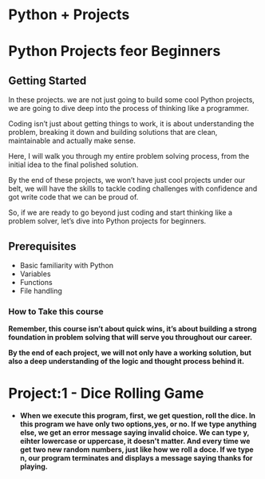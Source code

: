 # Python + Projects

# Python Projects feor Beginners

## Getting Started

In these projects. we are not just going to build some cool Python projects, we are going to dive deep into the process of thinking  like a programmer. 

Coding isn’t just about getting things to work, it is about understanding the problem, breaking it down and building solutions that are clean, maintainable and actually make sense.

Here, I will walk you through my entire problem solving process, from the initial idea to the final polished solution. 

By the end of these projects, we won’t have just cool projects under our belt, we will have the skills to tackle coding challenges with confidence and got write code that we can be proud of.

So, if we are ready to go beyond just coding and start thinking like a problem solver, let’s dive into Python projects for beginners.

## Prerequisites

- Basic familiarity with Python
- Variables
- Functions
- File handling

### How to Take this course

<strong>Remember, this course isn’t about quick wins</string>, it’s about building a strong foundation in problem solving that will serve you throughout our career.

By the end of each project, we will not only have a working solution, but also a deep understanding of the logic and thought process behind it.

# Project:1 - Dice Rolling Game
- When we execute this program, first, we get question, roll the dice. In this program we have only two options,yes, or no. If we type anything else, we get an error message saying invalid choice. We can type y, eihter lowercase or uppercase, it doesn't matter. And every time we get two new random numbers, just like how we roll a doce. If we type n, our program terminates and displays a message saying thanks for playing.